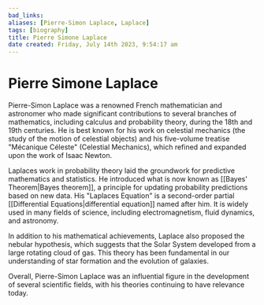 ```yaml
---
bad_links: 
aliases: [Pierre-Simon Laplace, Laplace]
tags: [biography]
title: Pierre Simone Laplace
date created: Friday, July 14th 2023, 9:54:17 am
---
```

# Pierre Simone Laplace

Pierre-Simon Laplace was a renowned French mathematician and astronomer who made significant contributions to several branches of mathematics, including calculus and probability theory, during the 18th and 19th centuries. He is best known for his work on celestial mechanics (the study of the motion of celestial objects) and his five-volume treatise "Mécanique Céleste" (Celestial Mechanics), which refined and expanded upon the work of Isaac Newton.

Laplaces work in probability theory laid the groundwork for predictive mathematics and statistics. He introduced what is now known as [[Bayes' Theorem|Bayes theorem]], a principle for updating probability predictions based on new data. His "Laplaces Equation" is a second-order partial [[Differential Equations|differential equation]] named after him. It is widely used in many fields of science, including electromagnetism, fluid dynamics, and astronomy.

In addition to his mathematical achievements, Laplace also proposed the nebular hypothesis, which suggests that the Solar System developed from a large rotating cloud of gas. This theory has been fundamental in our understanding of star formation and the evolution of galaxies.

Overall, Pierre-Simon Laplace was an influential figure in the development of several scientific fields, with his theories continuing to have relevance today.
